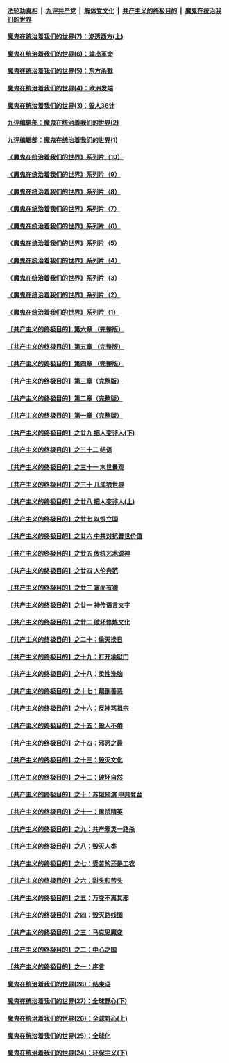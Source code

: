 ####  [法轮功真相](../../../../basic/blob/master/README.md?t=09210402) &nbsp;|&nbsp; [九评共产党](../../../../9ping.md/blob/master/README.md?t=09210402) &nbsp;|&nbsp; [解体党文化](../../../../jtdwh.md/blob/master/README.md?t=09210402)  &nbsp;|&nbsp; [共产主义的终极目的](../../../../gczydzjmd.md/blob/master/README.md?t=09210402) &nbsp;|&nbsp; [魔鬼在统治我们的世界](../../../../mgztzwmdsj.md/blob/master/README.md?t=09210402) 

#### [魔鬼在统治着我们的世界(7)：渗透西方(上)](../pages/nsc422/n10426013.md?t=09210402) 

#### [魔鬼在统治着我们的世界(6)：输出革命](../pages/nsc422/n10421536.md?t=09210402) 

#### [魔鬼在统治着我们的世界(5)：东方杀戮](../pages/nsc422/n10417707.md?t=09210402) 

#### [魔鬼在统治着我们的世界(4)：欧洲发端](../pages/nsc422/n10414890.md?t=09210402) 

#### [魔鬼在统治着我们的世界(3)：毁人36计](../pages/nsc422/n10411583.md?t=09210402) 

#### [九评编辑部：魔鬼在统治着我们的世界(2)](../pages/nsc422/n10410036.md?t=09210402) 

#### [九评编辑部：魔鬼在统治着我们的世界(1)](../pages/nsc422/n10406825.md?t=09210402) 

#### [《魔鬼在统治着我们的世界》系列片（10）](../pages/nsc422/n12292670.md?t=09210402) 

#### [《魔鬼在统治着我们的世界》系列片（9）](../pages/nsc422/n12290859.md?t=09210402) 

#### [《魔鬼在统治着我们的世界》系列片（8）](../pages/nsc422/n12287445.md?t=09210402) 

#### [《魔鬼在统治着我们的世界》系列片（7）](../pages/nsc422/n12283425.md?t=09210402) 

#### [《魔鬼在统治着我们的世界》系列片（6）](../pages/nsc422/n12282314.md?t=09210402) 

#### [《魔鬼在统治着我们的世界》系列片（5）](../pages/nsc422/n12281419.md?t=09210402) 

#### [《魔鬼在统治着我们的世界》系列片（4）](../pages/nsc422/n12274024.md?t=09210402) 

#### [《魔鬼在统治着我们的世界》系列片（3）](../pages/nsc422/n12271322.md?t=09210402) 

#### [《魔鬼在统治着我们的世界》系列片（2）](../pages/nsc422/n12269049.md?t=09210402) 

#### [《魔鬼在统治着我们的世界》系列片（1）](../pages/nsc422/n12267575.md?t=09210402) 

#### [【共产主义的终极目的】第六章 （完整版）](../pages/nsc422/n11428913.md?t=09210402) 

#### [【共产主义的终极目的】第五章 （完整版）](../pages/nsc422/n11428912.md?t=09210402) 

#### [【共产主义的终极目的】第四章 （完整版）](../pages/nsc422/n11428907.md?t=09210402) 

#### [【共产主义的终极目的】第三章（完整版）](../pages/nsc422/n11428848.md?t=09210402) 

#### [【共产主义的终极目的】第二章（完整版）](../pages/nsc422/n11428831.md?t=09210402) 

#### [【共产主义的终极目的】第一章（完整版）](../pages/nsc422/n11417651.md?t=09210402) 

#### [【共产主义的终极目的】之廿九 把人变非人(下)](../pages/nsc422/n11344140.md?t=09210402) 

#### [【共产主义的终极目的】之三十二 结语](../pages/nsc422/n11360535.md?t=09210402) 

#### [【共产主义的终极目的】之三十一 末世景观](../pages/nsc422/n11351129.md?t=09210402) 

#### [【共产主义的终极目的】之三十 几成狼世界](../pages/nsc422/n11348280.md?t=09210402) 

#### [【共产主义的终极目的】之廿八 把人变非人(上)](../pages/nsc422/n11340492.md?t=09210402) 

#### [【共产主义的终极目的】之廿七 以恨立国](../pages/nsc422/n11336944.md?t=09210402) 

#### [【共产主义的终极目的】之廿六 中共对抗普世价值](../pages/nsc422/n11324785.md?t=09210402) 

#### [【共产主义的终极目的】之廿五 传统艺术颂神](../pages/nsc422/n11296396.md?t=09210402) 

#### [【共产主义的终极目的】之廿四 人伦典范](../pages/nsc422/n11296397.md?t=09210402) 

#### [【共产主义的终极目的】之廿三 富而有德](../pages/nsc422/n11283598.md?t=09210402) 

#### [【共产主义的终极目的】之廿一 神传语言文字](../pages/nsc422/n11263265.md?t=09210402) 

#### [【共产主义的终极目的】之廿二 破坏修炼文化](../pages/nsc422/n11245728.md?t=09210402) 

#### [【共产主义的终极目的】之二十：偷天换日](../pages/nsc422/n11238846.md?t=09210402) 

#### [【共产主义的终极目的】之十九：打开地狱门](../pages/nsc422/n11206376.md?t=09210402) 

#### [【共产主义的终极目的】之十八：柔性洗脑](../pages/nsc422/n11199994.md?t=09210402) 

#### [【共产主义的终极目的】之十七：颠倒善恶](../pages/nsc422/n11179782.md?t=09210402) 

#### [【共产主义的终极目的】之十六：反神骂祖宗](../pages/nsc422/n11166798.md?t=09210402) 

#### [【共产主义的终极目的】之十五：毁人不倦](../pages/nsc422/n11166792.md?t=09210402) 

#### [【共产主义的终极目的】之十四：邪恶之最](../pages/nsc422/n11150249.md?t=09210402) 

#### [【共产主义的终极目的】之十三：毁灭文化](../pages/nsc422/n11135227.md?t=09210402) 

#### [【共产主义的终极目的】之十二：破坏自然](../pages/nsc422/n11135214.md?t=09210402) 

#### [【共产主义的终极目的】之十：苏俄预演 中共登台](../pages/nsc422/n11118424.md?t=09210402) 

#### [【共产主义的终极目的】之十一：屠杀精英](../pages/nsc422/n11118442.md?t=09210402) 

#### [【共产主义的终极目的】之九：共产邪灵一路杀](../pages/nsc422/n11114139.md?t=09210402) 

#### [【共产主义的终极目的】之八：毁灭人类](../pages/nsc422/n11108503.md?t=09210402) 

#### [【共产主义的终极目的】之七：受苦的还是工农](../pages/nsc422/n11101809.md?t=09210402) 

#### [【共产主义的终极目的】之六：甜头和苦头](../pages/nsc422/n11096971.md?t=09210402) 

#### [【共产主义的终极目的】之五：万变不离其邪](../pages/nsc422/n11091285.md?t=09210402) 

#### [【共产主义的终极目的】之四：毁灭路线图](../pages/nsc422/n11086284.md?t=09210402) 

#### [【共产主义的终极目的】之三：马克思魔变](../pages/nsc422/n11061941.md?t=09210402) 

#### [【共产主义的终极目的】之二：中心之国](../pages/nsc422/n11047728.md?t=09210402) 

#### [【共产主义的终极目的】之一：序言](../pages/nsc422/n11086077.md?t=09210402) 

#### [魔鬼在统治着我们的世界(28)：结束语](../pages/nsc422/n10936246.md?t=09210402) 

#### [魔鬼在统治着我们的世界(27)：全球野心(下)](../pages/nsc422/n10928319.md?t=09210402) 

#### [魔鬼在统治着我们的世界(26)：全球野心(上)](../pages/nsc422/n10900318.md?t=09210402) 

#### [魔鬼在统治着我们的世界(25)：全球化](../pages/nsc422/n10788205.md?t=09210402) 

#### [魔鬼在统治着我们的世界(24)：环保主义(下)](../pages/nsc422/n10695307.md?t=09210402) 

